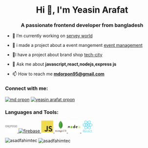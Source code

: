 <h1 align="center">Hi 👋, I'm Yeasin Arafat</h1>
<h3 align="center">A passionate frontend developer from bangladesh</h3>

- 🔭 I’m currently working on [servey world](https://survey-world-c05ff.web.app/)

- 👯 i made a project about a event mangement [event management](https://wedding-event-management-89da0.web.app/)

- 🤝I have a project about brand shop [tech-city](https://brand-shop-auth-f09b5.web.app/)

- 💬 Ask me about **javascript,react,nodejs,express js**

- 📫 How to reach me **mdorpon95@gmail.com**

<h3 align="left">Connect with me:</h3>
<p align="left">
<a href="https://linkedin.com/in/md orpon" target="blank"><img align="center" src="https://raw.githubusercontent.com/rahuldkjain/github-profile-readme-generator/master/src/images/icons/Social/linked-in-alt.svg" alt="md orpon" height="30" width="40" /></a>
<a href="https://fb.com/yeasin arafat orpon" target="blank"><img align="center" src="https://raw.githubusercontent.com/rahuldkjain/github-profile-readme-generator/master/src/images/icons/Social/facebook.svg" alt="yeasin arafat orpon" height="30" width="40" /></a>
</p>

<h3 align="left">Languages and Tools:</h3>
<p align="left"> <a href="https://expressjs.com" target="_blank" rel="noreferrer"> <img src="https://raw.githubusercontent.com/devicons/devicon/master/icons/express/express-original-wordmark.svg" alt="express" width="40" height="40"/> </a> <a href="https://firebase.google.com/" target="_blank" rel="noreferrer"> <img src="https://www.vectorlogo.zone/logos/firebase/firebase-icon.svg" alt="firebase" width="40" height="40"/> </a> <a href="https://developer.mozilla.org/en-US/docs/Web/JavaScript" target="_blank" rel="noreferrer"> <img src="https://raw.githubusercontent.com/devicons/devicon/master/icons/javascript/javascript-original.svg" alt="javascript" width="40" height="40"/> </a> <a href="https://www.mongodb.com/" target="_blank" rel="noreferrer"> <img src="https://raw.githubusercontent.com/devicons/devicon/master/icons/mongodb/mongodb-original-wordmark.svg" alt="mongodb" width="40" height="40"/> </a> <a href="https://nodejs.org" target="_blank" rel="noreferrer"> <img src="https://raw.githubusercontent.com/devicons/devicon/master/icons/nodejs/nodejs-original-wordmark.svg" alt="nodejs" width="40" height="40"/> </a> <a href="https://reactjs.org/" target="_blank" rel="noreferrer"> <img src="https://raw.githubusercontent.com/devicons/devicon/master/icons/react/react-original-wordmark.svg" alt="react" width="40" height="40"/> </a> </p>


<p><img align="left" src="https://github-readme-stats.vercel.app/api/top-langs?username=asadfahimtec&show_icons=true&locale=en&layout=compact" alt="asadfahimtec" /></p>

<p>&nbsp;<img align="center" src="https://github-readme-stats.vercel.app/api?username=orpon95&show_icons=true&locale=en" alt="asadfahimtec" /></p>
